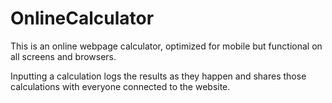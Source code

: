 # OnlineCalculator

This is an online webpage calculator, optimized for mobile but functional on all screens and browsers.

Inputting a calculation logs the results as they happen and shares those calculations with everyone connected to the website.
